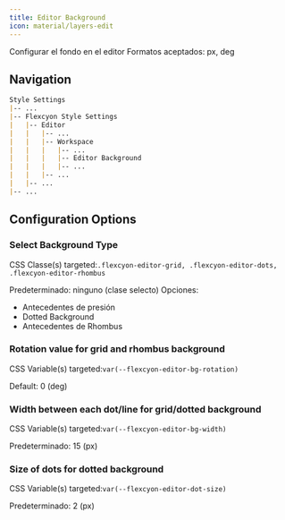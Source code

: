 ```yaml
---
title: Editor Background
icon: material/layers-edit
---
```


Configurar el fondo en el editor
Formatos aceptados: px, deg

## Navigation

```md
Style Settings
|-- ...
|-- Flexcyon Style Settings
|   |-- Editor
|   |   |-- ...
|   |   |-- Workspace
|   |   |   |-- ...
|   |   |   |-- Editor Background
|   |   |   |-- ...
|   |   |-- ...
|   |-- ...
|-- ...
```

## Configuration Options

### Select Background Type

CSS Classe(s) targeted:`.flexcyon-editor-grid, .flexcyon-editor-dots, .flexcyon-editor-rhombus`

Predeterminado: ninguno (clase selecto)
Opciones:

- Antecedentes de presión
- Dotted Background
- Antecedentes de Rhombus

### Rotation value for grid and rhombus background

CSS Variable(s) targeted:`var(--flexcyon-editor-bg-rotation)`

Default: 0 (deg)

### Width between each dot/line for grid/dotted background

CSS Variable(s) targeted:`var(--flexcyon-editor-bg-width)`

Predeterminado: 15 (px)

### Size of dots for dotted background

CSS Variable(s) targeted:`var(--flexcyon-editor-dot-size)`

Predeterminado: 2 (px)

